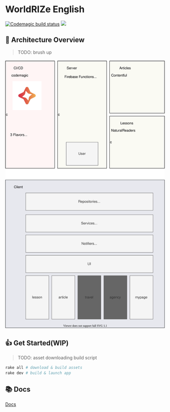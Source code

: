 # WorldRIZe English
[![Codemagic build status](https://api.codemagic.io/apps/5e78acb1064d84000c741bf5/5e78acb1064d84000c741bf4/status_badge.svg)](https://codemagic.io/apps/5e78acb1064d84000c741bf5/5e78acb1064d84000c741bf4/latest_build)
![](https://img.shields.io/badge/version-α0.3.4-green)

## 👀 Architecture Overview
> TODO: brush up

![](docs/overview.svg)

## 👍 Get Started(WIP)
> TODO: asset downloading build script
```bash
rake all # download & build assets
rake dev # build & launch app
```

## 📚 Docs
[Docs](https://worldrize.github.io/wr-app)